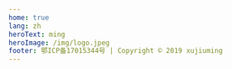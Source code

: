 ```yaml
---
home: true
lang: zh
heroText: ming
heroImage: /img/logo.jpeg
footer: 鄂ICP备17015344号 | Copyright © 2019 xujiuming
---
```



